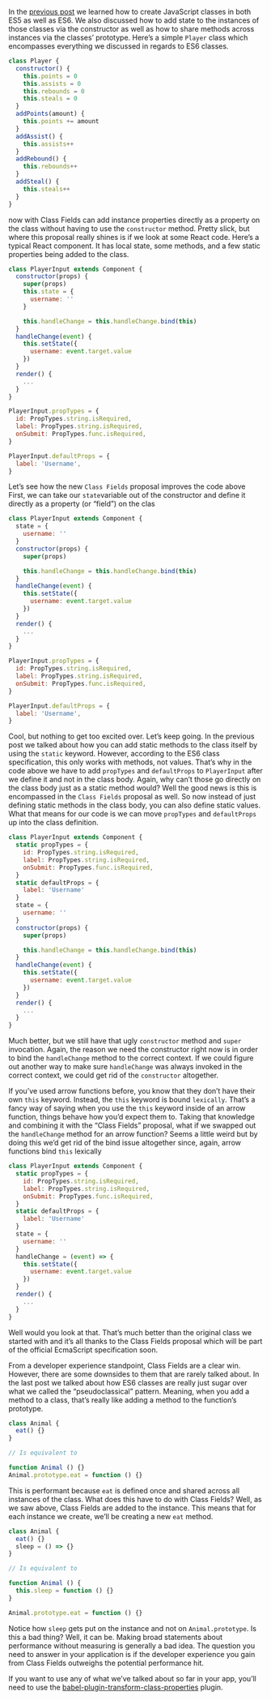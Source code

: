 In the [previous post](https://tylermcginnis.com/beginners-guide-to-javascript-prototype/) we learned how to create JavaScript classes in both ES5 as well as ES6\. We also discussed how to add state to the instances of those classes via the constructor as well as how to share methods across instances via the classes’ prototype. Here’s a simple `Player` class which encompasses everything we discussed in regards to ES6 classes.

```js
class Player {
  constructor() {
    this.points = 0
    this.assists = 0
    this.rebounds = 0
    this.steals = 0
  }
  addPoints(amount) {
    this.points += amount
  }
  addAssist() {
    this.assists++
  }
  addRebound() {
    this.rebounds++
  }
  addSteal() {
    this.steals++
  }
}
```

now with Class Fields can add instance properties directly as a property on the class without having to use the `constructor` method. Pretty slick, but where this proposal really shines is if we look at some React code. Here’s a typical React component. It has local state, some methods, and a few static properties being added to the class.

```js
class PlayerInput extends Component {
  constructor(props) {
    super(props)
    this.state = {
      username: ''
    }

    this.handleChange = this.handleChange.bind(this)
  }
  handleChange(event) {
    this.setState({
      username: event.target.value
    })
  }
  render() {
    ...
  }
}

PlayerInput.propTypes = {
  id: PropTypes.string.isRequired,
  label: PropTypes.string.isRequired,
  onSubmit: PropTypes.func.isRequired,
}

PlayerInput.defaultProps = {
  label: 'Username',
}
```

Let’s see how the new `Class Fields` proposal improves the code above First, we can take our `state`variable out of the constructor and define it directly as a property (or “field”) on the clas

```js
class PlayerInput extends Component {
  state = {
    username: ''
  }
  constructor(props) {
    super(props)

    this.handleChange = this.handleChange.bind(this)
  }
  handleChange(event) {
    this.setState({
      username: event.target.value
    })
  }
  render() {
    ...
  }
}

PlayerInput.propTypes = {
  id: PropTypes.string.isRequired,
  label: PropTypes.string.isRequired,
  onSubmit: PropTypes.func.isRequired,
}

PlayerInput.defaultProps = {
  label: 'Username',
}
```

Cool, but nothing to get too excited over. Let’s keep going. In the previous post we talked about how you can add static methods to the class itself by using the `static` keyword. However, according to the ES6 class specification, this only works with methods, not values. That’s why in the code above we have to add `propTypes` and `defaultProps` to `PlayerInput` after we define it and not in the class body. Again, why can’t those go directly on the class body just as a static method would? Well the good news is this is encompassed in the `Class Fields` proposal as well. So now instead of just defining static methods in the class body, you can also define static values. What that means for our code is we can move `propTypes` and `defaultProps` up into the class definition.

```js
class PlayerInput extends Component {
  static propTypes = {
    id: PropTypes.string.isRequired,
    label: PropTypes.string.isRequired,
    onSubmit: PropTypes.func.isRequired,
  }
  static defaultProps = {
    label: 'Username'
  }
  state = {
    username: ''
  }
  constructor(props) {
    super(props)

    this.handleChange = this.handleChange.bind(this)
  }
  handleChange(event) {
    this.setState({
      username: event.target.value
    })
  }
  render() {
    ...
  }
}
```

Much better, but we still have that ugly `constructor` method and `super` invocation. Again, the reason we need the constructor right now is in order to bind the `handleChange` method to the correct context. If we could figure out another way to make sure `handleChange` was always invoked in the correct context, we could get rid of the `constructor` altogether.

If you’ve used arrow functions before, you know that they don’t have their own `this` keyword. Instead, the `this` keyword is bound `lexically`. That’s a fancy way of saying when you use the `this` keyword inside of an arrow function, things behave how you’d expect them to. Taking that knowledge and combining it with the “Class Fields” proposal, what if we swapped out the `handleChange` method for an arrow function? Seems a little weird but by doing this we’d get rid of the bind issue altogether since, again, arrow functions bind `this` lexically

```js
class PlayerInput extends Component {
  static propTypes = {
    id: PropTypes.string.isRequired,
    label: PropTypes.string.isRequired,
    onSubmit: PropTypes.func.isRequired,
  }
  static defaultProps = {
    label: 'Username'
  }
  state = {
    username: ''
  }
  handleChange = (event) => {
    this.setState({
      username: event.target.value
    })
  }
  render() {
    ...
  }
}

```

Well would you look at that. That’s much better than the original class we started with and it’s all thanks to the Class Fields proposal which will be part of the official EcmaScript specification soon.

From a developer experience standpoint, Class Fields are a clear win. However, there are some downsides to them that are rarely talked about. In the last post we talked about how ES6 classes are really just sugar over what we called the “pseudoclassical” pattern. Meaning, when you add a method to a class, that’s really like adding a method to the function’s prototype.

```js
class Animal {
  eat() {}
}

// Is equivalent to

function Animal () {}
Animal.prototype.eat = function () {}
```

This is performant because `eat` is defined once and shared across all instances of the class. What does this have to do with Class Fields? Well, as we saw above, Class Fields are added to the instance. This means that for each instance we create, we’ll be creating a new `eat` method.

```js
class Animal {
  eat() {}
  sleep = () => {}
}

// Is equivalent to

function Animal () {
  this.sleep = function () {}
}

Animal.prototype.eat = function () {}
```

Notice how `sleep` gets put on the instance and not on `Animal.prototype`. Is this a bad thing? Well, it can be. Making broad statements about performance without measuring is generally a bad idea. The question you need to answer in your application is if the developer experience you gain from Class Fields outweighs the potential performance hit.

If you want to use any of what we’ve talked about so far in your app, you’ll need to use the [babel-plugin-transform-class-properties](https://babeljs.io/docs/en/babel-plugin-proposal-class-properties) plugin.